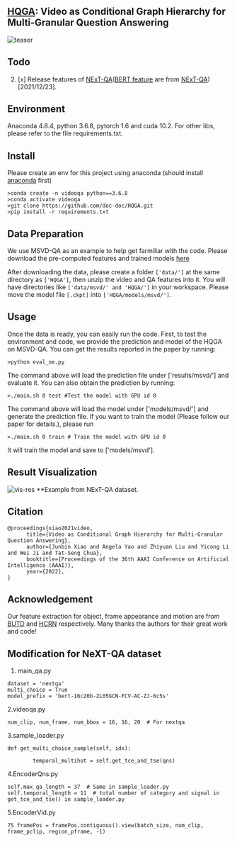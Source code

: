 ## [HQGA](https://arxiv.org/pdf/2112.06197.pdf): Video as Conditional Graph Hierarchy for Multi-Granular Question Answering

![teaser](https://github.com/doc-doc/HQGA/blob/main/introduction.png)

## Todo
2. [x] Release features of [NExT-QA](https://drive.google.com/file/d/1vU9IEW0GvXz3wzumfu9X8lm4ri2SBjLB/view?usp=sharing)([BERT feature](https://drive.google.com/file/d/1KtpduE0SViUYFjZq81hlSmgEr7e2QrUa/view?usp=sharing) are from [NExT-QA](https://github.com/doc-doc/NExT-QA))[2021/12/23].

## Environment

Anaconda 4.8.4, python 3.6.8, pytorch 1.6 and cuda 10.2. For other libs, please refer to the file requirements.txt.

## Install
Please create an env for this project using anaconda (should install [anaconda](https://docs.anaconda.com/anaconda/install/linux/) first)
```
>conda create -n videoqa python==3.6.8
>conda activate videoqa
>git clone https://github.com/doc-doc/HQGA.git
>pip install -r requirements.txt
```
## Data Preparation
We use MSVD-QA as an example to help get farmiliar with the code. Please download the pre-computed features and trained models [here](https://drive.google.com/file/d/1MrupFq8jubEA4nEl4CppR5Rddz9rW_6Z/view?usp=sharing)

After downloading the data, please create a folder ```['data/']``` at the same directory as ```['HQGA']```, then unzip the video and QA features into it. You will have directories like ```['data/msvd/' and 'HQGA/']``` in your workspace. Please move the model file ```[.ckpt]``` into ```['HQGA/models/msvd/']```. 


## Usage
Once the data is ready, you can easily run the code. First, to test the environment and code, we provide the prediction and model of the HQGA on MSVD-QA. 
You can get the results reported in the paper by running: 
```
>python eval_oe.py
```
The command above will load the prediction file under ['results/msvd/'] and evaluate it. 
You can also obtain the prediction by running: 
```
>./main.sh 0 test #Test the model with GPU id 0
```
The command above will load the model under ['models/msvd/'] and generate the prediction file.
If you want to train the model (Please follow our paper for details.), please run
```
>./main.sh 0 train # Train the model with GPU id 0
```
It will train the model and save to ['models/msvd']. 

## Result Visualization
![vis-res](https://github.com/doc-doc/HQGA/blob/main/vis-res.png)
**Example from NExT-QA dataset.
## Citation
```
@proceedings{xiao2021video,
      title={Video as Conditional Graph Hierarchy for Multi-Granular Question Answering}, 
      author={Junbin Xiao and Angela Yao and Zhiyuan Liu and Yicong Li and Wei Ji and Tat-Seng Chua},
      booktitle={Proceedings of the 36th AAAI Conference on Artificial Intelligence (AAAI)},
      year={2022},
}
```
## Acknowledgement
Our feature extraction for object, frame appearance and motion are from [BUTD](https://github.com/MILVLG/bottom-up-attention.pytorch) and [HCRN](https://github.com/thaolmk54/hcrn-videoqa) respectively. Many thanks the authors for their great work and code!

## Modification for NeXT-QA dataset

1. main_qa.py 
```
dataset = 'nextqa'  
multi_choice = True
model_prefix = 'bert-16c20b-2L05GCN-FCV-AC-ZJ-6c5s'

```

2.videoqa.py
```
num_clip, num_frame, num_bbox = 16, 16, 20  # For nextqa

```

3.sample_loader.py
```
def get_multi_choice_sample(self, idx):

        temporal_multihot = self.get_tce_and_tse(qns)

```

4.EncoderQns.py
```
self.max_qa_length = 37  # Same in sample_loader.py
self.temporal_length = 11  # total number of category and signal in get_tce_and_tse() in sample_loader.py
```

5.EncoderVid.py
```
75 framePos = framePos.contiguous().view(batch_size, num_clip, frame_pclip, region_pframe, -1)

```
